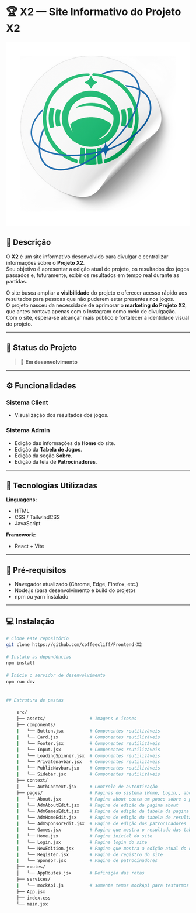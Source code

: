 # 🏆 X2 — Site Informativo do Projeto X2

 ![Projeto X2](./public/X2logo.svg)


## 📖 Descrição
 
O **X2** é um site informativo desenvolvido para divulgar e centralizar informações sobre o **Projeto X2**.  
Seu objetivo é apresentar a edição atual do projeto, os resultados dos jogos passados e, futuramente, exibir os resultados em tempo real durante as partidas.
 
O site busca ampliar a **visibilidade** do projeto e oferecer acesso rápido aos resultados para pessoas que não puderem estar presentes nos jogos.  
O projeto nasceu da necessidade de aprimorar o **marketing do Projeto X2**, que antes contava apenas com o Instagram como meio de divulgação.  
Com o site, espera-se alcançar mais público e fortalecer a identidade visual do projeto.
 
---
 
## 🚧 Status do Projeto
 
> 🔨 **Em desenvolvimento**
 
---
 
## ⚙️ Funcionalidades
 
### Sistema **Client**
- Visualização dos resultados dos jogos.
 
### Sistema **Admin**
- Edição das informações da **Home** do site.  
- Edição da **Tabela de Jogos**.  
- Edição da seção **Sobre**.  
- Edição da tela de **Patrocinadores**.
 
---
 
## 🧠 Tecnologias Utilizadas
 
**Linguagens:**  
- HTML  
- CSS / TailwindCSS  
- JavaScript  
 
**Framework:**  
- React + Vite  
 
---
 
## 🧩 Pré-requisitos
 
- Navegador atualizado (Chrome, Edge, Firefox, etc.)  
- Node.js (para desenvolvimento e build do projeto)  
- npm ou yarn instalado
 
---
 
## 💻 Instalação
 
```bash
# Clone este repositório
git clone https://github.com/coffeecliff/Frontend-X2
 
# Instale as dependências
npm install
 
# Inicie o servidor de desenvolvimento
npm run dev


## Estrutura de pastas

    src/
    ├── assets/                 # Imagens e ícones
    ├── components/
    |   └── Button.jsx          # Componentes reutilizáveis
    |   └── Card.jsx            # Componentes reutilizáveis
    |   └── Footer.jsx          # Componentes reutilizáveis
    |   └── Input.jsx           # Componentes reutilizáveis
    |   └── LoadingSpinner.jsx  # Componentes reutilizáveis
    |   └── Privatenavbar.jsx   # Componentes reutilizáveis
    |   └── PublicNavbar.jsx    # Componentes reutilizáveis
    |   └── Sidebar.jsx         # Componentes reutilizáveis
    ├── context/
    │   └── AuthContext.jsx     # Controle de autenticação
    ├── pages/                  # Páginas do sistema (Home, Login,, about, etc.)
    |   └── About.jsx           # Pagina about conta um pouco sobre o projeto          
    |   └── AdmAboutEdit.jsx    # Pagina de edicão da pagina about          
    |   └── AdmGamesEdit.jsx    # Pagina de edição da tabela da pagina jogos                
    |   └── AdmHomeEdit.jsx     # Pagina de edição da tabela de resultados da home               
    |   └── AdmSponsorEdit.jsx  # Pagina de edição dos patrocinadores                   
    |   └── Games.jsx           # Pagina que mostra o resultado das tabelas dos jogos          
    |   └── Home.jsx            # Pagina inicial do site        
    |   └── Login.jsx           # Pagina login do site         
    |   └── NewEdition.jsx      # Pagina que mostra a edição atual do desafio              
    |   └── Register.jsx        # Pagina de registro do site              
    |   └── Sponsor.jsx         # Pagina de patrocinadores            
    ├── routes/
    │   └── AppRoutes.jsx       # Definição das rotas
    ├── services/
    |   └── mockApi.js          # somente temos mockApi para testarmos a autenticação e entrarmos na page adm           
    ├── App.jsx
    ├── index.css
    └── main.jsx
